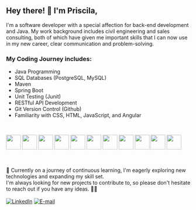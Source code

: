 
## Hey there! 👋  I'm Priscila,

I'm a software developer with a special affection for back-end development and Java.
My work background includes civil engineering and sales consulting, both of which have given me important skills that I can now use in my new career, clear communication and problem-solving.

### My Coding Journey includes:
- Java Programming
- SQL Databases (PostgreSQL, MySQL)
- Maven
- Spring Boot
- Unit Testing (Junit)
- RESTful API Development
- Git Version Control (Github)
- Familiarity with CSS, HTML, JavaScript, and Angular
 <br>

<img src="https://user-images.githubusercontent.com/25181517/117201156-9a724800-adec-11eb-9a9d-3cd0f67da4bc.png" width="40"> <img src="https://user-images.githubusercontent.com/25181517/117208740-bfb78400-adf5-11eb-97bb-09072b6bedfc.png" width="40"> <img src="https://user-images.githubusercontent.com/25181517/117207242-07d5a700-adf4-11eb-975e-be04e62b984b.png" width="40"> <img src="https://user-images.githubusercontent.com/25181517/183891303-41f257f8-6b3d-487c-aa56-c497b880d0fb.png" width="40"> <img src="https://user-images.githubusercontent.com/25181517/117533873-484d4480-afef-11eb-9fad-67c8605e3592.png" width="40"> <img src="https://user-images.githubusercontent.com/25181517/192107858-fe19f043-c502-4009-8c47-476fc89718ad.png" width="40"> <img src="https://user-images.githubusercontent.com/25181517/192108372-f71d70ac-7ae6-4c0d-8395-51d8870c2ef0.png" width="40"> <img src="https://user-images.githubusercontent.com/25181517/183898674-75a4a1b1-f960-4ea9-abcb-637170a00a75.png" width="40"> <img src="https://user-images.githubusercontent.com/25181517/192158954-f88b5814-d510-4564-b285-dff7d6400dad.png" width="40"> <img src="https://user-images.githubusercontent.com/25181517/117447155-6a868a00-af3d-11eb-9cfe-245df15c9f3f.png" width="40">  <img src="https://user-images.githubusercontent.com/25181517/183890595-779a7e64-3f43-4634-bad2-eceef4e80268.png" width="40"> 

<br>

🌱 Currently on a journey of continuous learning, I'm eagerly exploring new technologies and expanding my skill set. <br>
I'm always looking for new projects to contribute to, so please don't hesitate to reach out if you have any ideas. 🤝✨ <br><br>
[![LinkedIn](https://img.shields.io/badge/LinkedIn-FFF?style=for-the-badge&logo=linkedin&logoColor=0E76A8)](https://www.linkedin.com/in/priscampos/)
[![E-mail](https://img.shields.io/badge/email-FFF?style=for-the-badge&logo=microsoft-outlook&logoColor=black)](mailto:priscilac.campos@outlook.com)

